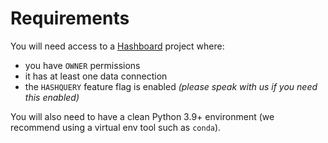 # Requirements

You will need access to a [Hashboard](https://www.hashboard.com) project where:

- you have `OWNER` permissions
- it has at least one data connection
- the `HASHQUERY` feature flag is enabled _(please speak with us if you need this enabled)_

You will also need to have a clean Python 3.9+ environment (we recommend using
a virtual env tool such as `conda`).
